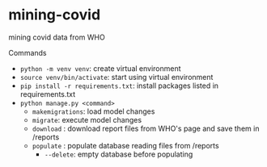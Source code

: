 # mining-covid
mining covid data from WHO


Commands
- `python -m venv venv`: create virtual environment
- `source venv/bin/activate`: start using virtual environment
- `pip install -r requirements.txt`: install packages listed in requirements.txt
- `python manage.py <command>`
  - `makemigrations`: load model changes
  - `migrate`: execute model changes
  - `download` : download report files from WHO's page and save them in /reports
  - `populate` : populate database reading files from /reports
    - `--delete`: empty database before populating
